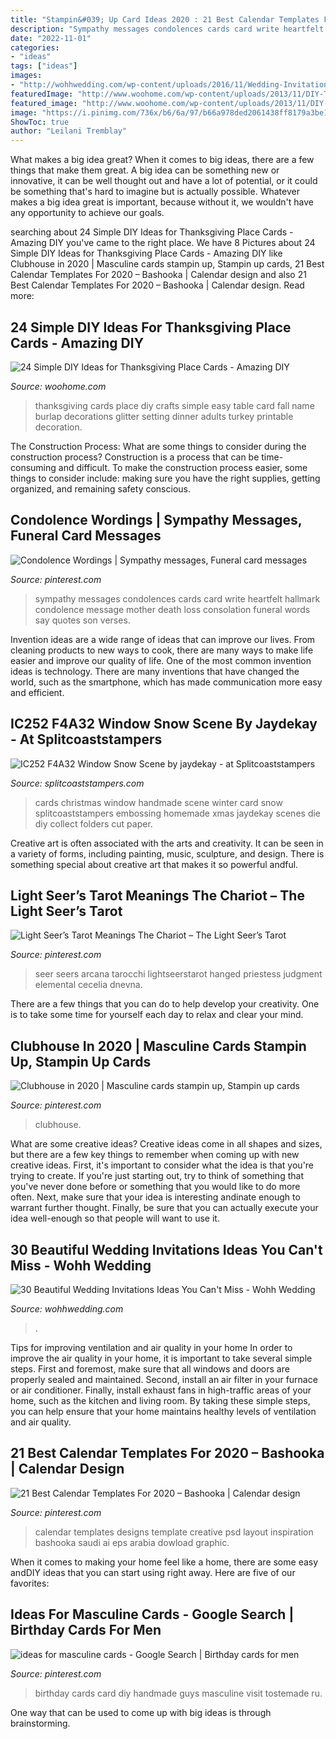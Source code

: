 ```yaml
---
title: "Stampin&#039; Up Card Ideas 2020 : 21 Best Calendar Templates For 2020 – Bashooka"
description: "Sympathy messages condolences cards card write heartfelt hallmark condolence message mother death loss consolation funeral words say quotes son verses"
date: "2022-11-01"
categories:
- "ideas"
tags: ["ideas"]
images:
- "http://wohhwedding.com/wp-content/uploads/2016/11/Wedding-Invitation-Cards.jpg"
featuredImage: "http://www.woohome.com/wp-content/uploads/2013/11/DIY-Thanksgiving-Place-Cards-13-2.jpg"
featured_image: "http://www.woohome.com/wp-content/uploads/2013/11/DIY-Thanksgiving-Place-Cards-13-2.jpg"
image: "https://i.pinimg.com/736x/b6/6a/97/b66a978ded2061438ff8179a3be14db6.jpg"
ShowToc: true
author: "Leilani Tremblay"
---
```



What makes a big idea great?
When it comes to big ideas, there are a few things that make them great. A big idea can be something new or innovative, it can be well thought out and have a lot of potential, or it could be something that's hard to imagine but is actually possible. Whatever makes a big idea great is important, because without it, we wouldn't have any opportunity to achieve our goals.

	

		
searching about 24 Simple DIY Ideas for Thanksgiving Place Cards - Amazing DIY you've came to the right place. We have 8 Pictures about 24 Simple DIY Ideas for Thanksgiving Place Cards - Amazing DIY like Clubhouse in 2020 | Masculine cards stampin up, Stampin up cards, 21 Best Calendar Templates For 2020 – Bashooka | Calendar design and also 21 Best Calendar Templates For 2020 – Bashooka | Calendar design. Read more:
		
    
## 24 Simple DIY Ideas For Thanksgiving Place Cards - Amazing DIY

<img loading=lazy src="http://www.woohome.com/wp-content/uploads/2013/11/DIY-Thanksgiving-Place-Cards-13-2.jpg" onerror="this.onerror=null;this.src='https://tse3.mm.bing.net/th?id=OIP.5d7uEQDX_4VQOaNgG_YOkgHaLH&amp;pid=15.1';" alt="24 Simple DIY Ideas for Thanksgiving Place Cards - Amazing DIY">

_Source: woohome.com_

>thanksgiving cards place diy crafts simple easy table card fall name burlap decorations glitter setting dinner adults turkey printable decoration. 

	

The Construction Process: What are some things to consider during the construction process?
Construction is a process that can be time-consuming and difficult. To make the construction process easier, some things to consider include: making sure you have the right supplies, getting organized, and remaining safety conscious.

    
## Condolence Wordings | Sympathy Messages, Funeral Card Messages

<img loading=lazy src="https://i.pinimg.com/736x/b6/6a/97/b66a978ded2061438ff8179a3be14db6.jpg" onerror="this.onerror=null;this.src='https://tse2.mm.bing.net/th?id=OIP.YR-csq3q6-OGyJG3v7KICgHaO0&amp;pid=15.1';" alt="Condolence Wordings | Sympathy messages, Funeral card messages">

_Source: pinterest.com_

>sympathy messages condolences cards card write heartfelt hallmark condolence message mother death loss consolation funeral words say quotes son verses. 

	

Invention ideas are a wide range of ideas that can improve our lives. From cleaning products to new ways to cook, there are many ways to make life easier and improve our quality of life. One of the most common invention ideas is technology. There are many inventions that have changed the world, such as the smartphone, which has made communication more easy and efficient.

    
## IC252 F4A32 Window Snow Scene By Jaydekay - At Splitcoaststampers

<img loading=lazy src="http://images.splitcoaststampers.com/data/gallery/500/2010/10/02/window_snow_scene_by_jaydekay.JPG" onerror="this.onerror=null;this.src='https://tse4.mm.bing.net/th?id=OIP.JpdI_nt8NUkruYcsWRjZJgHaFj&amp;pid=15.1';" alt="IC252 F4A32 Window Snow Scene by jaydekay - at Splitcoaststampers">

_Source: splitcoaststampers.com_

>cards christmas window handmade scene winter card snow splitcoaststampers embossing homemade xmas jaydekay scenes die diy collect folders cut paper. 

	

Creative art is often associated with the arts and creativity. It can be seen in a variety of forms, including painting, music, sculpture, and design. There is something special about creative art that makes it so powerful andful.

    
## Light Seer’s Tarot Meanings The Chariot – The Light Seer’s Tarot

<img loading=lazy src="https://i.pinimg.com/736x/9a/7d/8b/9a7d8b502733a0f16e4890ea181541a2.jpg" onerror="this.onerror=null;this.src='https://tse3.mm.bing.net/th?id=OIP.WMlwePLeLnR7Ne6bFLPT6gAAAA&amp;pid=15.1';" alt="Light Seer’s Tarot Meanings The Chariot – The Light Seer’s Tarot">

_Source: pinterest.com_

>seer seers arcana tarocchi lightseerstarot hanged priestess judgment elemental cecelia dnevna. 

	

There are a few things that you can do to help develop your creativity. One is to take some time for yourself each day to relax and clear your mind.

    
## Clubhouse In 2020 | Masculine Cards Stampin Up, Stampin Up Cards

<img loading=lazy src="https://i.pinimg.com/736x/18/78/71/1878712dc41de1f0e1af68263973a100.jpg" onerror="this.onerror=null;this.src='https://tse3.mm.bing.net/th?id=OIP.ddhzNjoVJf5RWZgI3OMmlgHaJ4&amp;pid=15.1';" alt="Clubhouse in 2020 | Masculine cards stampin up, Stampin up cards">

_Source: pinterest.com_

>clubhouse. 

	

What are some creative ideas?
Creative ideas come in all shapes and sizes, but there are a few key things to remember when coming up with new creative ideas. First, it's important to consider what the idea is that you're trying to create. If you're just starting out, try to think of something that you've never done before or something that you would like to do more often. Next, make sure that your idea is interesting andinate enough to warrant further thought. Finally, be sure that you can actually execute your idea well-enough so that people will want to use it.

    
## 30 Beautiful Wedding Invitations Ideas You Can&#039;t Miss - Wohh Wedding

<img loading=lazy src="http://wohhwedding.com/wp-content/uploads/2016/11/Wedding-Invitation-Cards.jpg" onerror="this.onerror=null;this.src='https://tse1.mm.bing.net/th?id=OIP.RppK6-e3jdIZ9br6g1hYGgHaJ7&amp;pid=15.1';" alt="30 Beautiful Wedding Invitations Ideas You Can&#039;t Miss - Wohh Wedding">

_Source: wohhwedding.com_

>. 

	

Tips for improving ventilation and air quality in your home
In order to improve the air quality in your home, it is important to take several simple steps. First and foremost, make sure that all windows and doors are properly sealed and maintained. Second, install an air filter in your furnace or air conditioner. Finally, install exhaust fans in high-traffic areas of your home, such as the kitchen and living room. By taking these simple steps, you can help ensure that your home maintains healthy levels of ventilation and air quality.

    
## 21 Best Calendar Templates For 2020 – Bashooka | Calendar Design

<img loading=lazy src="https://i.pinimg.com/736x/32/42/64/3242641d0e9d553fec64dc22c1c8a8da--calendar-templates-calendar-design.jpg" onerror="this.onerror=null;this.src='https://tse3.mm.bing.net/th?id=OIP.P1Y0OycdEYxabpXEfU7MNgHaK2&amp;pid=15.1';" alt="21 Best Calendar Templates For 2020 – Bashooka | Calendar design">

_Source: pinterest.com_

>calendar templates designs template creative psd layout inspiration bashooka saudi ai eps arabia dowload graphic. 

	

When it comes to making your home feel like a home, there are some easy andDIY ideas that you can start using right away. Here are five of our favorites: 

    
## Ideas For Masculine Cards - Google Search | Birthday Cards For Men

<img loading=lazy src="https://i.pinimg.com/736x/12/70/0f/12700f27b66d387ddf51b0ae20617531.jpg" onerror="this.onerror=null;this.src='https://tse4.mm.bing.net/th?id=OIP.eqfLgg8wkY84fYGo2DJBcQAAAA&amp;pid=15.1';" alt="ideas for masculine cards - Google Search | Birthday cards for men">

_Source: pinterest.com_

>birthday cards card diy handmade guys masculine visit tostemade ru. 

	

One way that can be used to come up with big ideas is through brainstorming.

